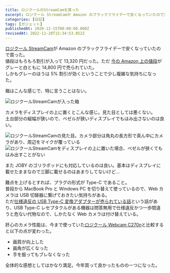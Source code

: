 ```yaml
---
title: ロジクールのStreamCamを買った
excerpt: ロジクール StreamCamが Amazon のブラックフライデーで安くなっていたので買った。
categories: [日記]
tags: [ガジェット]
publishedAt: 2020-12-15T00:00:00.000Z
revisedAt: 2022-11-28T15:34:53.052Z
---
```


[ロジクール StreamCam](https://www.logicool.co.jp/ja-jp/product/streamcam)が Amazon のブラックフライデーで安くなっていたので買った。\
値段はもろもろ割引が入って 13,320 円だった。ただ [今の Amazon 上の値段](https://amzn.to/3nlacTj)がグレーと白ともに 14,800 円で売られていた。\
しかもグレーのほうは 5% 割引が効くということで少し複雑な気持ちになった。

箱はこんな感じで、特に言うことはない。

![ロジクールStreamCamが入った箱](https://blog-assets.kubosho.com/new-web-camera-1.jpg)

カメラをディスプレイの上に置くとこんな感じ。見た目としては悪くない。\
土台部分の縦幅が狭いので、ベゼルが狭いディスプレイでもはみ出さないのは良い。

![ロジクールStreamCamの見た目。カメラ部分は角丸の長方形で真ん中にカメラがあり、周辺をマイクが覆っている](https://blog-assets.kubosho.com/new-web-camera-2.jpg)\
![ロジクールStreamCamをディスプレイの上に置いた場合、ベゼルが狭くてもはみ出すことがない](https://blog-assets.kubosho.com/new-web-camera-3.jpg)

また JOBY のゴリラポッドにも対応しているのは良い。基本はディスプレイに載せたままなので三脚に載せるのはあまりしてないけど…

難点を上げるとすれば、プラグの形式が Type-C であること。\
普段から MacBook Pro と Windows PC を切り替えて使っているので、Web カメラは USB 切替器に繋げておきたい気持ちがある。\
ただ[仕様違反の USB Type-C 変換アダプターが売られている話](https://hanpenblog.com/6148)という話があり、USB Type-C レセプタクルがある機器は問答無用で仕様違反かつ一歩間違うと危ない代物なので、しかたなく Web カメラは付け替えている。

肝心のカメラ性能は、今まで使っていた[ロジクール Webcam C270n](https://www.logicool.co.jp/ja-jp/product/hd-webcam-c270n)と比較すると以下の点が変わった。

- 画質が向上した
- 画角が広くなった
- 手を振ってもブレなくなった

全体的な感想としてはかなり満足。今年買って良かったものの一つになった。
